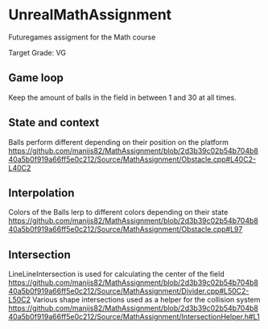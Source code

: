 # UnrealMathAssignment
 Futuregames assigment for the Math course

Target Grade: VG

## Game loop
Keep the amount of balls in the field in between 1 and 30 at all times.

## State and context
Balls perform different depending on their position on the platform
https://github.com/manijs82/MathAssignment/blob/2d3b39c02b54b704b840a5b0f919a66ff5e0c212/Source/MathAssignment/Obstacle.cpp#L40C2-L40C2

## Interpolation
Colors of the Balls lerp to different colors depending on their state
https://github.com/manijs82/MathAssignment/blob/2d3b39c02b54b704b840a5b0f919a66ff5e0c212/Source/MathAssignment/Obstacle.cpp#L97

## Intersection
LineLineIntersection is used for calculating the center of the field
https://github.com/manijs82/MathAssignment/blob/2d3b39c02b54b704b840a5b0f919a66ff5e0c212/Source/MathAssignment/Divider.cpp#L50C2-L50C2
Various shape intersections used as a helper for the collision system
https://github.com/manijs82/MathAssignment/blob/2d3b39c02b54b704b840a5b0f919a66ff5e0c212/Source/MathAssignment/IntersectionHelper.h#L1

